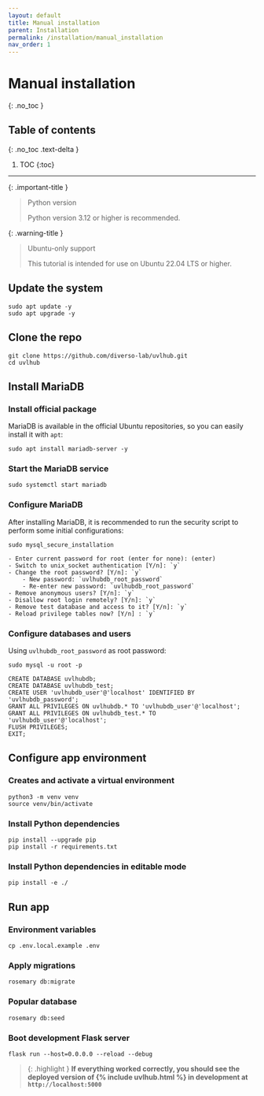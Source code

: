 ```yaml
---
layout: default
title: Manual installation
parent: Installation
permalink: /installation/manual_installation
nav_order: 1
---
```


# Manual installation
{: .no_toc }

## Table of contents
{: .no_toc .text-delta }

1. TOC
{:toc}

---

{: .important-title }
> <i class="fa-brands fa-python"></i> Python version
>
> Python version 3.12 or higher is recommended.

{: .warning-title }
> <i class="fa-brands fa-ubuntu"></i> Ubuntu-only support
>
> This tutorial is intended for use on Ubuntu 22.04 LTS or higher.

## Update the system

```
sudo apt update -y
sudo apt upgrade -y
```

## Clone the repo

```
git clone https://github.com/diverso-lab/uvlhub.git
cd uvlhub
```

## Install MariaDB

### Install official package

MariaDB is available in the official Ubuntu repositories, so you can easily install it with `apt`:

```
sudo apt install mariadb-server -y
```

### Start the MariaDB service

```
sudo systemctl start mariadb
```

### Configure MariaDB

After installing MariaDB, it is recommended to run the security script to perform some initial configurations:

```
sudo mysql_secure_installation
```

```
- Enter current password for root (enter for none): (enter)
- Switch to unix_socket authentication [Y/n]: `y`
- Change the root password? [Y/n]: `y`
    - New password: `uvlhubdb_root_password`
    - Re-enter new password: `uvlhubdb_root_password`
- Remove anonymous users? [Y/n]: `y`
- Disallow root login remotely? [Y/n]: `y` 
- Remove test database and access to it? [Y/n]: `y`
- Reload privilege tables now? [Y/n] : `y`
```

###  Configure databases and users

Using `uvlhubdb_root_password` as root password:

```
sudo mysql -u root -p
```

```
CREATE DATABASE uvlhubdb;
CREATE DATABASE uvlhubdb_test;
CREATE USER 'uvlhubdb_user'@'localhost' IDENTIFIED BY 'uvlhubdb_password';
GRANT ALL PRIVILEGES ON uvlhubdb.* TO 'uvlhubdb_user'@'localhost';
GRANT ALL PRIVILEGES ON uvlhubdb_test.* TO 'uvlhubdb_user'@'localhost';
FLUSH PRIVILEGES;
EXIT;
```

## Configure app environment

### Creates and activate a virtual environment

```
python3 -m venv venv
source venv/bin/activate
```

### Install Python dependencies

```
pip install --upgrade pip
pip install -r requirements.txt
```

### Install Python dependencies in editable mode


```
pip install -e ./
```

## Run app

### Environment variables

```
cp .env.local.example .env
```

### Apply migrations

```
rosemary db:migrate
```

### Popular database

```
rosemary db:seed
```

### Boot development Flask server

```
flask run --host=0.0.0.0 --reload --debug
```

> {: .highlight }
  **If everything worked correctly, you should see the deployed version of {% include uvlhub.html %} in development at `http://localhost:5000`**